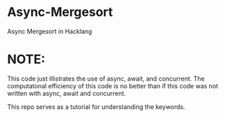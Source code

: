 # Async-Mergesort
Async Mergesort in Hacklang

# NOTE:
This code just illistrates the use of async, await, and concurrent. The computatonal efficiency of this code is no better than if this code was not written with async, await and concurrent. 

This repo serves as a tutorial for understanding the keywords.

